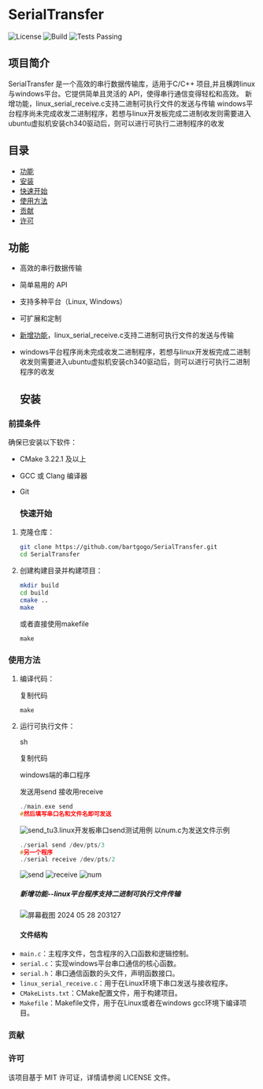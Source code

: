 # SerialTransfer

![License](https://img.shields.io/badge/license-MIT-blue.svg)
<img title="" src="https://img.shields.io/badge/build-passing-brightgreen.svg" alt="Build" data-align="inline">
<img alt="Tests Passing" src="https://github.com/anuraghazra/github-readme-stats/workflows/Test/badge.svg" />

## 项目简介

SerialTransfer 是一个高效的串行数据传输库，适用于C/C++ 项目,并且横跨linux与windows平台。它提供简单且灵活的 API，使得串行通信变得轻松和高效。
新增功能，linux_serial_receive.c支持二进制可执行文件的发送与传输
windows平台程序尚未完成收发二进制程序，若想与linux开发板完成二进制收发则需要进入ubuntu虚拟机安装ch340驱动后，则可以进行可执行二进制程序的收发

## 目录

- [功能](#功能)
- [安装](#安装)
- [快速开始](#快速开始)
- [使用方法](#使用方法)
- [贡献](#贡献)
- [许可](#许可)

## 功能

- 高效的串行数据传输
- 简单易用的 API
- 支持多种平台（Linux,  Windows）
- 可扩展和定制
- [新增功能](#新增功能--linux平台程序支持二进制可执行文件传输)，linux_serial_receive.c支持二进制可执行文件的发送与传输
- windows平台程序尚未完成收发二进制程序，若想与linux开发板完成二进制收发则需要进入ubuntu虚拟机安装ch340驱动后，则可以进行可执行二进制程序的收发
  
  ## 安装

### 前提条件

确保已安装以下软件：

- CMake 3.22.1 及以上

- GCC 或 Clang 编译器

- Git
  
  ### 快速开始
1. 克隆仓库：
   
   ```sh
   git clone https://github.com/bartgogo/SerialTransfer.git
   cd SerialTransfer
   ```

2. 创建构建目录并构建项目：
   
   ```sh
   mkdir build
   cd build
   cmake ..
   make
   ```
   
   或者直接使用makefile
   
   ```shell
   make
   ```

### 使用方法

1. 编译代码：
   
   复制代码
   
   `make`

2. 运行可执行文件：
   
   sh
   
   复制代码
   
   windows端的串口程序
   
   发送用send 接收用receive
   
   ```cpp
   ./main.exe send
   #然后填写串口名和文件名即可发送
   ```
   
   ![send_tu](https://img.picgo.net/2024/05/28/-2024-05-28-1830149e3ff862df4d0191.png)3.linux开发板串口send测试用例 以num.c为发送文件示例
   
   ```cpp
   ./serial send /dev/pts/3
   #另一个程序
   ./serial receive /dev/pts/2
   ```
   
   ![send](https://img.picgo.net/2024/05/28/send751f45413c39179e.png)
   ![receive](https://img.picgo.net/2024/05/28/receivea3142c39d2d69fdf.png)
   ![num](https://img.picgo.net/2024/05/28/num6585f474450c004d.png)
   
   ##### 新增功能--linux平台程序支持二进制可执行文件传输
   
   ![屏幕截图 2024 05 28 203127](https://img.picgo.net/2024/05/28/-2024-05-28-203127e283550bee115dba.png)
   
   #### 文件结构
- `main.c`：主程序文件，包含程序的入口函数和逻辑控制。
- `serial.c`：实现windows平台串口通信的核心函数。
- `serial.h`：串口通信函数的头文件，声明函数接口。
- `linux_serial_receive.c`：用于在Linux环境下串口发送与接收程序。
- `CMakeLists.txt`：CMake配置文件，用于构建项目。
- `Makefile`：Makefile文件，用于在Linux或者在windows gcc环境下编译项目。

### 贡献

### 许可

该项目基于 MIT 许可证，详情请参阅 LICENSE 文件。
